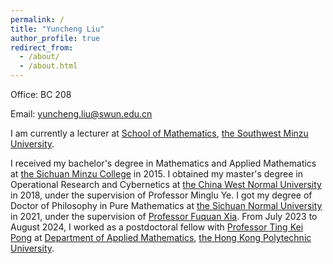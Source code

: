 ```yaml
---
permalink: /
title: "Yuncheng Liu"
author_profile: true
redirect_from: 
  - /about/
  - /about.html
---
```

Office: BC 208

Email: yuncheng.liu@swun.edu.cn

I am currently a lecturer at [School of Mathematics](https://sxxy.swun.edu.cn/), [the Southwest Minzu University](https://www.swun.edu.cn/). 


I received my bachelor's degree in Mathematics and Applied Mathematics at [the Sichuan Minzu College](https://www.scun.edu.cn/) in 2015. I obtained my master's degree in Operational Research and Cybernetics at [the China West Normal University](https://www.cwnu.edu.cn/) in 2018, under the supervision of Professor Minglu Ye. I got my degree of Doctor of Philosophy in Pure Mathematics at [the Sichuan Normal University](https://www.sicnu.edu.cn/index.html) in 2021, under the supervision of [Professor Fuquan Xia](http://139.155.71.72:81/HomePage.aspx?ID=14). From July 2023 to August 2024, I worked as a postdoctoral fellow with [Professor Ting Kei Pong](https://www.polyu.edu.hk/ama/profile/pong/) at [Department of Applied Mathematics](https://www.polyu.edu.hk/ama/), [the Hong Kong Polytechnic University](https://www.polyu.edu.hk/). 

